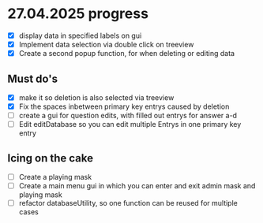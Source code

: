 # 27.04.2025 progress

- [x] display data in specified labels on gui
- [x] Implement data selection via double click on treeview
- [x] Create a second popup function, for when deleting or editing data

## Must do's

- [x] make it so deletion is also selected via treeview
- [x] Fix the spaces inbetween primary key entrys caused by deletion
- [ ] create a gui for question edits, with filled out entrys for answer a-d
- [ ] Edit editDatabase so you can edit multiple Entrys in one primary key entry

## Icing on the cake

- [ ] Create a playing mask
- [ ] Create a main menu gui in which you can enter and exit admin mask and playing mask
- [ ] refactor databaseUtility, so one function can be reused for multiple cases
